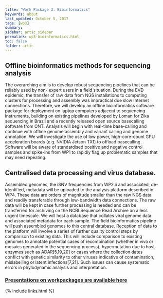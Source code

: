 ```yaml
---
title: "Work Package 3: Bioinformatics"
keywords: about
last_updated: October 5, 2017
tags: [wp3]
summary:
sidebar: artic_sidebar
permalink: wp3-bioinformatics.html
toc: false
folder: artic
---
```


## Offline bioinformatics methods for sequencing analysis

The overarching aim is to develop robust sequencing pipelines that can be reliably used by non- expert users in a field situation. During the EVD epidemic, the transfer of raw data from NGS installations to computing clusters for processing and assembly was impractical due slow Internet connections. Therefore, we will develop an offline bioinformatics software package for deployment on laptop computers adjacent to sequencing instruments, building on existing pipelines developed by Loman for Zika sequencing in Brazil and a recently released open source basecalling software from ONT. Analysis will begin with real-time base-calling and continue with offline genome assembly and variant calling and genome annotation. We will investigate the use of low power, high-core-count GPU acceleration boards (e.g. NVIDIA Jetson TX1) to offload basecalling. Software will be aware of standardised positive and negative control samples and spike-ins from WP1 to rapidly flag up problematic samples that may need repeating.

## Centralised data processing and virus database.

Assembled genomes, the iSNV frequencies from WP2.ii and associated, de-identified, metadata will be uploaded to the analysis platform described in WP4. These data are orders of magnitude smaller than the raw NGS data and readily transferable through low-bandwidth data connections. The raw data will be kept in case further processing is needed and can be transferred for archiving on the NCBI Sequence Read Archive on a less urgent timescale. We will host a database that collates viral genome data and associated metadata for each sample. The field bioinformatics pipeline will push assembled genomes to this central database. Reception of data to the platform will involve a series of further quality control steps by comparison to existing data. This will include comparison to existing genomes to annotate potential cases of recombination (whether in vivo or mosaics generated in the sequencing process), hypermutation due to host enzymes such as ADAR[5,19,20] or cases where the collection dates conflict with genetic similarity to other viruses indicative of contamination, mislabelling or latent infections[7,21]. Such issues can cause systematic errors in phylodynamic analysis and interpretation.

### [Presentations on workpackages are available here](presentations)

{% include links.html %}
